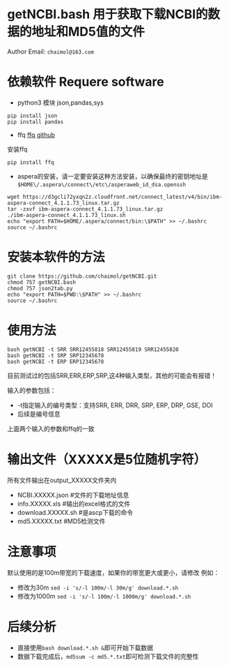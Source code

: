# getNCBI.bash 用于获取下载NCBI的数据的地址和MD5值的文件

Author Email: `chaimol@163.com`

# 依赖软件 Requere software
- python3 模块 json,pandas,sys
```
pip install json
pip install pandas
```
- ffq [ffq github](https://github.com/pachterlab/ffq)

安装ffq 
  ```
  pip install ffq
  ```
- aspera的安装，请一定要安装这种方法安装，以确保最终的密钥地址是`$HOME\/.aspera\/connect\/etc\/asperaweb_id_dsa.openssh`
```
wget https://d3gcli72yxqn2z.cloudfront.net/connect_latest/v4/bin/ibm-aspera-connect_4.1.1.73_linux.tar.gz
tar -zxvf ibm-aspera-connect_4.1.1.73_linux.tar.gz
./ibm-aspera-connect_4.1.1.73_linux.sh
echo "export PATH=$HOME/.aspera/connect/bin:\$PATH" >> ~/.bashrc
source ~/.bashrc
```

# 安装本软件的方法
```
git clone https://github.com/chaimol/getNCBI.git
chmod 757 getNCBI.bash
chmod 757 json2tab.py
echo "export PATH=$PWD:\$PATH" >> ~/.bashrc
source ~/.bashrc
```

# 使用方法
```
bash getNCBI -t SRR SRR12455818 SRR12455819 SRR12455820
bash getNCBI -t SRP SRP12345678
bash getNCBI -t ERP ERP12345678
```
目前测试过的包括SRR,ERR,ERP,SRP,这4种输入类型，其他的可能会有报错！

输入的参数包括：
- -t指定输入的编号类型：支持SRR, ERR, DRR, SRP, ERP, DRP, GSE, DOI
- 后续是编号信息

上面两个输入的参数和ffq的一致


# 输出文件（XXXXX是5位随机字符）
所有文件输出在output_XXXXX文件夹内
- NCBI.XXXXX.json #文件的下载地址信息
- info.XXXXX.xls #输出的excel格式的文件
- download.XXXXX.sh #是ascp下载的命令
- md5.XXXXX.txt #MD5检测文件

# 注意事项
默认使用的是100m带宽的下载速度，如果你的带宽更大或更小，请修改
例如：
- 修改为30m `sed -i 's/-l 100m/-l 30m/g' download.*.sh` 
- 修改为1000m `sed -i 's/-l 100m/-l 1000m/g' download.*.sh`

# 后续分析
- 直接使用`bash download.*.sh &`即可开始下载数据
- 数据下载完成后，`md5sum -c md5.*.txt`即可检测下载文件的完整性








